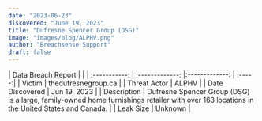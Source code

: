 ```yaml
---
date: "2023-06-23"
discovered: "June 19, 2023"
title: "Dufresne Spencer Group (DSG)"
image: "images/blog/ALPHV.png"
author: "Breachsense Support"
draft: false
---
```


| Data Breach Report           |              | 
| :-----------: | :-------------:     |:-------------:    | :-----:|
| Victim      | thedufresnegroup.ca      | 
| Threat Actor      | ALPHV      | 
| Date Discovered      | Jun 19, 2023      | 
| Description      | Dufresne Spencer Group (DSG) is a large, family-owned home furnishings retailer with over 163 locations in the United States and Canada.      | 
| Leak Size      | Unknown      | 

